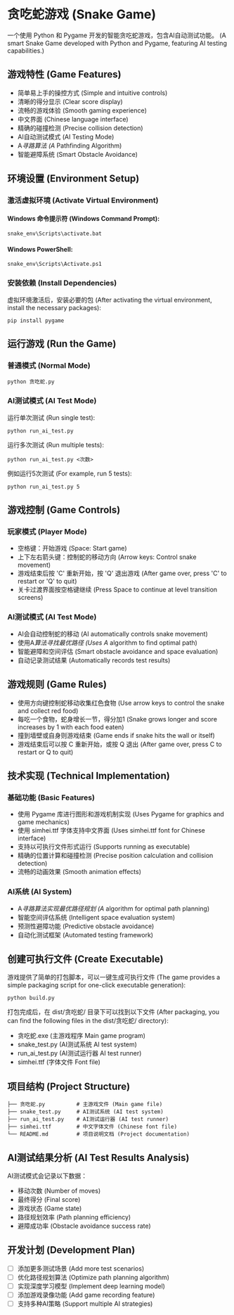 # 贪吃蛇游戏 (Snake Game)

一个使用 Python 和 Pygame 开发的智能贪吃蛇游戏，包含AI自动测试功能。
(A smart Snake Game developed with Python and Pygame, featuring AI testing capabilities.)

## 游戏特性 (Game Features)

- 简单易上手的操控方式 (Simple and intuitive controls)
- 清晰的得分显示 (Clear score display)
- 流畅的游戏体验 (Smooth gaming experience)
- 中文界面 (Chinese language interface)
- 精确的碰撞检测 (Precise collision detection)
- AI自动测试模式 (AI Testing Mode)
- A*寻路算法 (A* Pathfinding Algorithm)
- 智能避障系统 (Smart Obstacle Avoidance)

## 环境设置 (Environment Setup)

### 激活虚拟环境 (Activate Virtual Environment)

#### Windows 命令提示符 (Windows Command Prompt):
```
snake_env\Scripts\activate.bat
```

#### Windows PowerShell:
```
snake_env\Scripts\Activate.ps1
```

### 安装依赖 (Install Dependencies)
虚拟环境激活后，安装必要的包 (After activating the virtual environment, install the necessary packages):
```
pip install pygame
```

## 运行游戏 (Run the Game)

### 普通模式 (Normal Mode)
```
python 贪吃蛇.py
```

### AI测试模式 (AI Test Mode)
运行单次测试 (Run single test):
```
python run_ai_test.py
```

运行多次测试 (Run multiple tests):
```
python run_ai_test.py <次数>
```
例如运行5次测试 (For example, run 5 tests):
```
python run_ai_test.py 5
```

## 游戏控制 (Game Controls)

### 玩家模式 (Player Mode)
- 空格键：开始游戏 (Space: Start game)
- 上下左右箭头键：控制蛇的移动方向 (Arrow keys: Control snake movement)
- 游戏结束后按 'C' 重新开始，按 'Q' 退出游戏 (After game over, press 'C' to restart or 'Q' to quit)
- 关卡过渡界面按空格键继续 (Press Space to continue at level transition screens)

### AI测试模式 (AI Test Mode)
- AI会自动控制蛇的移动 (AI automatically controls snake movement)
- 使用A*算法寻找最优路径 (Uses A* algorithm to find optimal path)
- 智能避障和空间评估 (Smart obstacle avoidance and space evaluation)
- 自动记录测试结果 (Automatically records test results)

## 游戏规则 (Game Rules)
- 使用方向键控制蛇移动收集红色食物 (Use arrow keys to control the snake and collect red food)
- 每吃一个食物，蛇身增长一节，得分加1 (Snake grows longer and score increases by 1 with each food eaten)
- 撞到墙壁或自身则游戏结束 (Game ends if snake hits the wall or itself)
- 游戏结束后可以按 C 重新开始，或按 Q 退出 (After game over, press C to restart or Q to quit)

## 技术实现 (Technical Implementation)

### 基础功能 (Basic Features)
- 使用 Pygame 库进行图形和游戏机制实现 (Uses Pygame for graphics and game mechanics)
- 使用 simhei.ttf 字体支持中文界面 (Uses simhei.ttf font for Chinese interface)
- 支持以可执行文件形式运行 (Supports running as executable)
- 精确的位置计算和碰撞检测 (Precise position calculation and collision detection)
- 流畅的动画效果 (Smooth animation effects)

### AI系统 (AI System)
- A*寻路算法实现最优路径规划 (A* algorithm for optimal path planning)
- 智能空间评估系统 (Intelligent space evaluation system)
- 预测性避障功能 (Predictive obstacle avoidance)
- 自动化测试框架 (Automated testing framework)

## 创建可执行文件 (Create Executable)
游戏提供了简单的打包脚本，可以一键生成可执行文件 (The game provides a simple packaging script for one-click executable generation):
```
python build.py
```

打包完成后，在 dist/贪吃蛇/ 目录下可以找到以下文件 (After packaging, you can find the following files in the dist/贪吃蛇/ directory):
- 贪吃蛇.exe (主游戏程序 Main game program)
- snake_test.py (AI测试系统 AI test system)
- run_ai_test.py (AI测试运行器 AI test runner)
- simhei.ttf (字体文件 Font file)

## 项目结构 (Project Structure)
```
├── 贪吃蛇.py          # 主游戏文件 (Main game file)
├── snake_test.py     # AI测试系统 (AI test system)
├── run_ai_test.py    # AI测试运行器 (AI test runner)
├── simhei.ttf        # 中文字体文件 (Chinese font file)
└── README.md         # 项目说明文档 (Project documentation)
```

## AI测试结果分析 (AI Test Results Analysis)
AI测试模式会记录以下数据：
- 移动次数 (Number of moves)
- 最终得分 (Final score)
- 游戏状态 (Game state)
- 路径规划效率 (Path planning efficiency)
- 避障成功率 (Obstacle avoidance success rate)

## 开发计划 (Development Plan)
- [ ] 添加更多测试场景 (Add more test scenarios)
- [ ] 优化路径规划算法 (Optimize path planning algorithm)
- [ ] 实现深度学习模型 (Implement deep learning model)
- [ ] 添加游戏录像功能 (Add game recording feature)
- [ ] 支持多种AI策略 (Support multiple AI strategies)